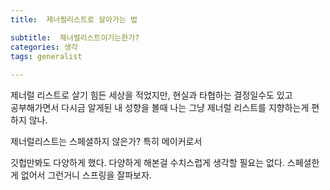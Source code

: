 ```yaml
---
title:  제너럴리스트로 살아가는 법

subtitle:  제너럴리스트이기는한가?
categories: 생각 
tags: generalist
 
---
```


  
제너럴 리스트로 살기 힘든 세상을 적었지만, 현실과 타협하는 결정일수도 있고  
공부해가면서 다시금 알게된 내 성향을 볼때 나는 그냥 제너럴 리스트를 지향하는게 편하지 않나.  
  
제너럴리스트는 스페셜하지 않은가? 특히 메이커로서  
  
  
깃헙만봐도 다양하게 했다. 다양하게 해본걸 수치스럽게 생각할 필요는 없다. 스페셜한게 없어서 그런거니 스프링을 잘파보자.  
